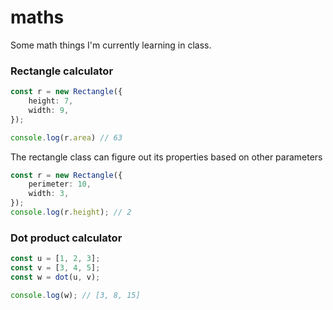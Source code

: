 # maths
Some math things I'm currently learning in class.

### Rectangle calculator
```ts
const r = new Rectangle({
    height: 7,
    width: 9,
});

console.log(r.area) // 63
```
The rectangle class can figure out its properties based on other parameters
```ts
const r = new Rectangle({
    perimeter: 10,
    width: 3,
});
console.log(r.height); // 2
```

### Dot product calculator
```ts
const u = [1, 2, 3];
const v = [3, 4, 5];
const w = dot(u, v);

console.log(w); // [3, 8, 15]
```
